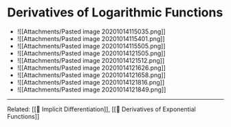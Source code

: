 # Derivatives of Logarithmic Functions

- ![[Attachments/Pasted image 20201014115035.png]]
- ![[Attachments/Pasted image 20201014115401.png]]
- ![[Attachments/Pasted image 20201014115505.png]]
- ![[Attachments/Pasted image 20201014121505.png]]
- ![[Attachments/Pasted image 20201014121512.png]]
- ![[Attachments/Pasted image 20201014121626.png]]
- ![[Attachments/Pasted image 20201014121658.png]]
- ![[Attachments/Pasted image 20201014121816.png]]
- ![[Attachments/Pasted image 20201014121849.png]]

---

Related: [[🌱 Implicit Differentiation]], [[🌱 Derivatives of Exponential Functions]]